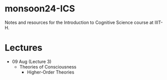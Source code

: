 # monsoon24-ICS
Notes and resources for the Introduction to Cognitive Science course at IIIT-H.

# Lectures
- 09 Aug (Lecture 3)
    - Theories of Consciousness
        - Higher-Order Theories
